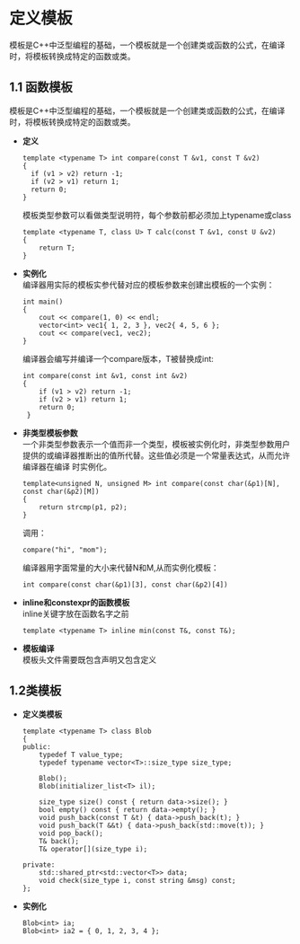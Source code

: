 # 定义模板
模板是C++中泛型编程的基础，一个模板就是一个创建类或函数的公式，在编译时，将模板转换成特定的函数或类。

## 1.1 函数模板
模板是C++中泛型编程的基础，一个模板就是一个创建类或函数的公式，在编译时，将模板转换成特定的函数或类。
- **定义**

      template <typename T> int compare(const T &v1, const T &v2)
	  {
		if (v1 > v2) return -1;
		if (v2 > v1) return 1;
		return 0;
	  }
  模板类型参数可以看做类型说明符，每个参数前都必须加上typename或class 

      template <typename T, class U> T calc(const T &v1, const U &v2)
	  {
	      return T;
	  }
	
- **实例化**  
  编译器用实际的模板实参代替对应的模板参数来创建出模板的一个实例：  

      int main()
      {
          cout << compare(1, 0) << endl;
          vector<int> vec1{ 1, 2, 3 }, vec2{ 4, 5, 6 };
          cout << compare(vec1, vec2);
      }
  编译器会编写并编译一个compare版本，T被替换成int:
    
      int compare(const int &v1, const int &v2)
      {
          if (v1 > v2) return -1;
          if (v2 > v1) return 1;
          return 0;
       }

- **非类型模板参数**  
  一个非类型参数表示一个值而非一个类型，模板被实例化时，非类型参数用户提供的或编译器推断出的值所代替。这些值必须是一个常量表达式，从而允许编译器在编译   时实例化。

      template<unsigned N, unsigned M> int compare(const char(&p1)[N], const char(&p2)[M])
      {
          return strcmp(p1, p2);
      }
  调用：
	  
      compare("hi", "mom");
  编译器用字面常量的大小来代替N和M,从而实例化模板：

      int compare(const char(&p1)[3], const char(&p2)[4])

- **inline和constexpr的函数模板**  
  inline关键字放在函数名字之前

      template <typename T> inline min(const T&, const T&);

- **模板编译**  
  模板头文件需要既包含声明又包含定义

## 1.2类模板  
- **定义类模板**

      template <typename T> class Blob
      {
      public:
          typedef T value_type;
          typedef typename vector<T>::size_type size_type;

          Blob();
          Blob(initializer_list<T> il);

          size_type size() const { return data->size(); }
          bool empty() const { return data->empty(); }
          void push_back(const T &t) { data->push_back(t); }
          void push_back(T &&t) { data->push_back(std::move(t)); }
          void pop_back();
          T& back();
          T& operator[](size_type i);

      private:
          std::shared_ptr<std::vector<T>> data;
          void check(size_type i, const string &msg) const;
      };

- **实例化**
        
      Blob<int> ia;
      Blob<int> ia2 = { 0, 1, 2, 3, 4 };
